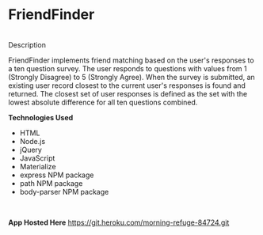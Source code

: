 # FriendFinder

<br>Description<br>

FriendFinder implements friend matching based on the user's responses to a ten question survey. 
The user responds to questions with values from 1 (Strongly Disagree) to 5 (Strongly Agree).
When the survey is submitted, an existing user record closest to the current user's responses is found and returned.
The closest set of user responses is defined as the set with the lowest absolute difference for all ten questions combined.
<br>

 **Technologies Used**
- HTML
- Node.js
- jQuery
- JavaScript
- Materialize
- express NPM package
- path NPM package
- body-parser NPM package
<br>

**App Hosted Here**
https://git.heroku.com/morning-refuge-84724.git

